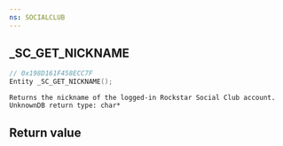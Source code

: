 ```yaml
---
ns: SOCIALCLUB
---
```

## _SC_GET_NICKNAME

```c
// 0x198D161F458ECC7F
Entity _SC_GET_NICKNAME();
```

```
Returns the nickname of the logged-in Rockstar Social Club account.  
UnknownDB return type: char*
```

## Return value
